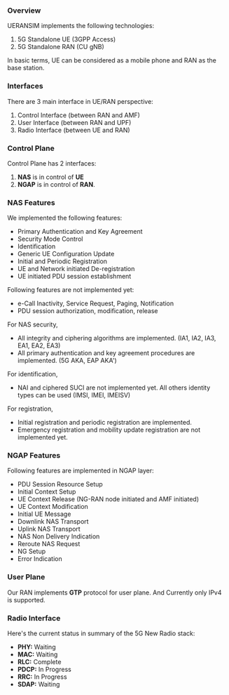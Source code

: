 ### Overview

UERANSIM implements the following technologies:

1. 5G Standalone UE (3GPP Access)
2. 5G Standalone RAN (CU gNB)

In basic terms, UE can be considered as a mobile phone and RAN as the base station.

### Interfaces

There are 3 main interface in UE/RAN perspective:

1. Control Interface (between RAN and AMF)
2. User Interface (between RAN and UPF)
3. Radio Interface (between UE and RAN)

### Control Plane

Control Plane has 2 interfaces:
1. **NAS** is in control of **UE**
2. **NGAP** is in control of **RAN**.

### NAS Features

We implemented the following features:

- Primary Authentication and Key Agreement
- Security Mode Control
- Identification
- Generic UE Configuration Update
- Initial and Periodic Registration
- UE and Network initiated De-registration
- UE initiated PDU session establishment

Following features are not implemented yet:

- e-Call Inactivity, Service Request, Paging, Notification
- PDU session authorization, modification, release

For NAS security,

- All integrity and ciphering algorithms are implemented. (IA1, IA2, IA3, EA1, EA2, EA3)
- All primary authentication and key agreement procedures are implemented. (5G AKA, EAP AKA')

For identification,

- NAI and ciphered SUCI are not implemented yet. All others identity types can be used (IMSI, IMEI, IMEISV)

For registration,

- Initial registration and periodic registration are implemented.
- Emergency registration and mobility update registration are not implemented yet.

### NGAP Features

Following features are implemented in NGAP layer:

- PDU Session Resource Setup
- Initial Context Setup
- UE Context Release (NG-RAN node initiated and AMF initiated)
- UE Context Modification
- Initial UE Message
- Downlink NAS Transport
- Uplink NAS Transport
- NAS Non Delivery Indication
- Reroute NAS Request
- NG Setup
- Error Indication

### User Plane

Our RAN implements **GTP** protocol for user plane. And Currently only IPv4 is supported.

### Radio Interface

Here's the current status in summary of the 5G New Radio stack:

- **PHY:** Waiting
- **MAC:** Waiting
- **RLC:** Complete
- **PDCP:** In Progress
- **RRC:** In Progress
- **SDAP:** Waiting